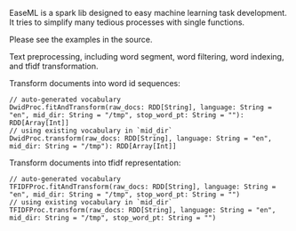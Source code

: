 EaseML is a spark lib designed to easy machine learning task development. It tries to simplify many tedious processes with single functions.

Please see the examples in the source.
 
Text preprocessing, including word segment, word filtering, word indexing, and tfidf transformation.

Transform documents into word id sequences:
```
// auto-generated vocabulary  
DwidProc.fitAndTransform(raw_docs: RDD[String], language: String = "en", mid_dir: String = "/tmp", stop_word_pt: String = ""): RDD[Array[Int]]
// using existing vocabulary in `mid_dir`
DwidProc.transform(raw_docs: RDD[String], language: String = "en", mid_dir: String = "/tmp"): RDD[Array[Int]]
```
Transform documents into tfidf representation:
```
// auto-generated vocabulary  
TFIDFProc.fitAndTransform(raw_docs: RDD[String], language: String = "en", mid_dir: String = "/tmp", stop_word_pt: String = "")
// using existing vocabulary in `mid_dir`
TFIDFProc.transform(raw_docs: RDD[String], language: String = "en", mid_dir: String = "/tmp", stop_word_pt: String = "")
```

